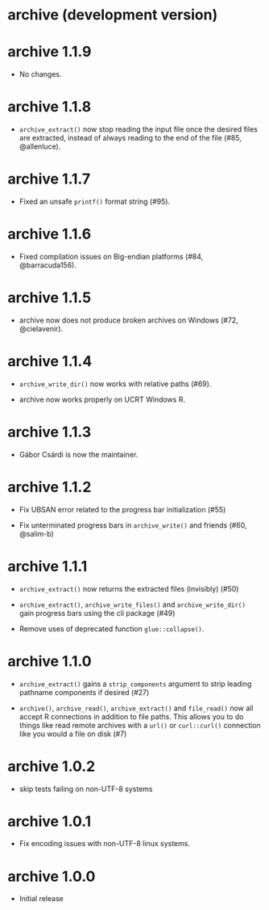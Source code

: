 # archive (development version)

# archive 1.1.9

* No changes.

# archive 1.1.8

* `archive_extract()` now stop reading the input file once the desired
  files are extracted, instead of always reading to the end of the file
  (#85, @allenluce).

# archive 1.1.7

* Fixed an unsafe `printf()` format string (#95).

# archive 1.1.6

* Fixed compilation issues on Big-endian platforms (#84, @barracuda156).

# archive 1.1.5

* archive now does not produce broken archives on Windows (#72, @cielavenir).

# archive 1.1.4

* `archive_write_dir()` now works with relative paths (#69).

* archive now works properly on UCRT Windows R.

# archive 1.1.3

* Gábor Csárdi is now the maintainer.

# archive 1.1.2

* Fix UBSAN error related to the progress bar initialization (#55)

* Fix unterminated progress bars in `archive_write()` and friends (#60, @salim-b)

# archive 1.1.1

* `archive_extract()` now returns the extracted files (invisibly) (#50)

* `archive_extract()`, `archive_write_files()` and `archive_write_dir()` gain progress bars using the cli package (#49)

* Remove uses of deprecated function `glue::collapse()`.

# archive 1.1.0

* `archive_extract()` gains a `strip_components` argument to strip leading pathname components if desired (#27)

* `archive()`, `archive_read()`, `archive_extract()` and `file_read()` now all accept R connections in addition to file paths.
  This allows you to do things like read remote archives with a `url()` or `curl::curl()` connection like you would a file on disk (#7)

# archive 1.0.2

* skip tests failing on non-UTF-8 systems

# archive 1.0.1

* Fix encoding issues with non-UTF-8 linux systems.

# archive 1.0.0

* Initial release
